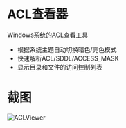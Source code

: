 # ACL查看器
Windows系统的ACL查看工具

- 根据系统主题自动切换暗色/亮色模式
- 快速解析ACL/SDDL/ACCESS_MASK
- 显示目录和文件的访问控制列表

# 截图

![ACLViewer](https://github.com/user-attachments/assets/671993d5-bfb2-4735-a5a6-2a5915b77967)
